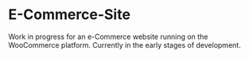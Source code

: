 # E-Commerce-Site
Work in progress for an e-Commerce website running on the WooCommerce platform. Currently in the early stages of development.
